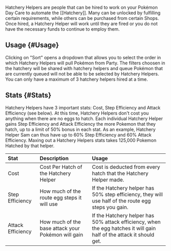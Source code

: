 Hatchery Helpers are people that can be hired to work on your Pokémon Day Care to automate the [[Hatchery]].
Many can be unlocked by fulfilling certain requirements, while others can be purchased from certain Shops.
Once hired, a Hatchery Helper will work until they are fired or you do not have the necessary funds to continue to employ them.

## Usage {#Usage}
Clicking on "Sort" opens a dropdown that allows you to select the order in which Hatchery Helpers will pull Pokémon from Party.
The filters choosen in the hatchery will be shared with hatchery helpers and queue
Pokémon that are currently queued will not be able to be selected by Hatchery Helpers.
You can only have a maximum of 3 hatchery helpers hired at a time.

## Stats {#Stats}
Hatchery Helpers have 3 important stats: Cost, Step Efficiency and Attack Efficiency (see below).
At this time, Hatchery Helpers don't cost you anything when there are no eggs to hatch.
Each individual Hatchery Helper gains Step Efficiency and Attack Efficiency the more Pokemon that they hatch, up to a limit of 50% bonus in each stat.
As an example, Hatchery Helper Sam can thus have up to 60% Step Efficiency and 60% Attack Efficiency.
Maxing out a Hatchery Helpers stats takes 125,000 Pokemon Hatched by that helper.

Stat | Description | Usage
:--- | :--- | :---
Cost | Cost Per Hatch of the Hatchery Helper | Cost is deducted from every hatch that the Hatchery Helper made.
Step Efficiency | How much of the route egg steps it will use | If the Hatchery helper has 50% step efficiency, they will use half of the route egg steps you gain.
Attack Efficiency | How much of the base attack your Pokémon will gain | If the Hatchery helper has 50% attack efficiency, when the egg hatches it will gain half of the attack it should get.
